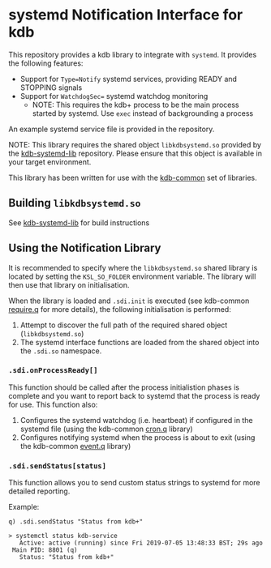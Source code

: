 # systemd Notification Interface for kdb

This repository provides a kdb library to integrate with `systemd`. It provides the following features:

* Support for `Type=Notify` systemd services, providing READY and STOPPING signals
* Support for `WatchdogSec=` systemd watchdog monitoring
  * NOTE: This requires the kdb+ process to be the main process started by systemd. Use `exec` instead of backgrounding a process

An example systemd service file is provided in the repository.

NOTE: This library requires the shared object `libkdbsystemd.so` provided by the [kdb-systemd-lib](https://github.com/jasraj/kdb-systemd-lib) repository. Please ensure that this object is available in your target environment.

This library has been written for use with the [kdb-common](https://github.com/BuaBook/kdb-common) set of libraries.

## Building `libkdbsystemd.so`

See [kdb-systemd-lib](https://github.com/jasraj/kdb-systemd-lib) for build instructions

## Using the Notification Library

It is recommended to specify where the `libkdbsystemd.so` shared library is located by setting the `KSL_SO_FOLDER` environment variable. The library will then use that library on initialisation.

When the library is loaded and `.sdi.init` is executed (see kdb-common [require.q](https://github.com/BuaBook/kdb-common/wiki/require.q) for more details), the following initialisation is performed:

1. Attempt to discover the full path of the required shared object (`libkdbsystemd.so`)
1. The systemd interface functions are loaded from the shared object into the `.sdi.so` namespace.

### `.sdi.onProcessReady[]`

This function should be called after the process initialistion phases is complete and you want to report back to systemd that the process is ready for use. This function also:

1. Configures the systemd watchdog (i.e. heartbeat) if configured in the systemd file (using the kdb-common [cron.q](https://github.com/BuaBook/kdb-common/wiki/cron.q) library)
1. Configures notifying systemd when the process is about to exit (using the kdb-common [event.q](https://github.com/BuaBook/kdb-common/wiki/event.q) library)

### `.sdi.sendStatus[status]`

This function allows you to send custom status strings to systemd for more detailed reporting.

Example:

```
q) .sdi.sendStatus "Status from kdb+"

> systemctl status kdb-service
   Active: active (running) since Fri 2019-07-05 13:48:33 BST; 29s ago
 Main PID: 8801 (q)
   Status: "Status from kdb+"
```
